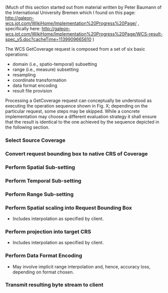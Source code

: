 (Much of this section started out from material written by Peter Baumann
of the International University Bremen which I found on this page:
<http://galeon-wcs.jot.com/WikiHome/Implementation%20Progress%20Page/> ,
specifically here:
<http://galeon-wcs.jot.com/WikiHome/Implementation%20Progress%20Page/WCS-result-spec_v5.doc?cacheTime=1139909665610>
)

The WCS GetCoverage request is composed from a set of six basic
operations:

- domain (i.e., spatio-temporal) subsetting
- range (i.e., measure) subsetting
- resampling
- coordinate transformation
- data format encoding
- result file provision

Processing a GetCoverage request can conceptually be understood as
executing the operation sequence shown in Fig. X; depending on the
particular request, some steps may be skipped. While a concrete
implementation may choose a different evaluation strategy it shall
ensure that the result is identical to the one achieved by the sequence
depicted in the following section.

### Select Source Coverage

### Convert request bounding box to native CRS of Coverage

### Perform Spatial Sub-setting

### Perform Temporal Sub-setting

### Perform Range Sub-setting

### Perform Spatial scaling into Request Bounding Box

- Includes interpolation as specified by client.

### Perform projection into target CRS

- Includes interpolation as specified by client.

### Perform Data Format Encoding

- May involve implicit range interpolation and, hence, accuracy loss,
  depending on format chosen.

### Transmit resulting byte stream to client